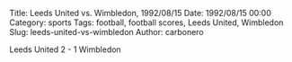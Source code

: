 Title: Leeds United vs. Wimbledon, 1992/08/15
Date: 1992/08/15 00:00
Category: sports
Tags: football, football scores, Leeds United, Wimbledon
Slug: leeds-united-vs-wimbledon
Author: carbonero


Leeds United 2 - 1 Wimbledon
